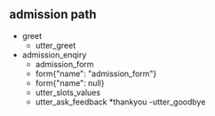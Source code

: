 
## admission path
* greet
  - utter_greet
* admission_enqiry
  - admission_form
  - form{"name": "admission_form"}
  - form{"name": null} 
  - utter_slots_values
  - utter_ask_feedback
*thankyou
 -utter_goodbye 


